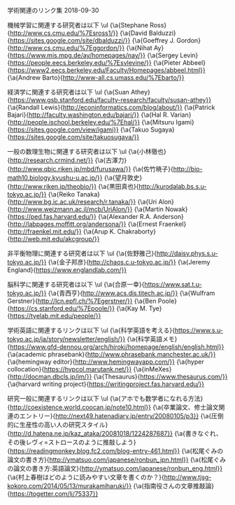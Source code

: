 学術関連のリンク集
2018-09-30


機械学習に関連する研究者は以下
\ul
{\a{Stephane Ross}{http://www.cs.cmu.edu/%7Esross1/}}
{\a{David Balduzzi}{https://sites.google.com/site/dbalduzzi/}}
{\a{Goeffrey J. Gordon}{http://www.cs.cmu.edu/%7Eggordon/}}
{\a{Nihat Ay}{https://www.mis.mpg.de/ay/homepages/nay/}}
{\a{Sergey Levin}{https://people.eecs.berkeley.edu/%7Esvlevine/}}
{\a{Pieter Abbeel}{https://www2.eecs.berkeley.edu/Faculty/Homepages/abbeel.html}}
{\a{Andrew Barto}{http://www-all.cs.umass.edu/%7Ebarto/}}


経済学に関連する研究者は以下
\ul
{\a{Suan Athey}{https://www.gsb.stanford.edu/faculty-research/faculty/susan-athey}}
{\a{Randall Lewis}{http://econinformatics.com/blog/about/}}
{\a{Patrick Bajari}{http://faculty.washington.edu/bajari/}}
{\a{Hal R. Varian}{http://people.ischool.berkeley.edu/%7Ehal/}}
{\a{Mitsuru Igami}{https://sites.google.com/view/igami}}
{\a{Takuo Sugaya}{https://sites.google.com/site/takuosugaya/}}


一般の数理生物に関連する研究者は以下
\ul
{\a{小林徹也}{http://research.crmind.net/}}
{\a{古澤力}{http://www.qbic.riken.jp/mbd/furusawa/}}
{\a{佐竹暁子}{http://bio-math10.biology.kyushu-u.ac.jp/}}
{\a{望月敦史}{http://www.riken.jp/theobio/}}
{\a{黒田真也}{http://kurodalab.bs.s.u-tokyo.ac.jp/}}
{\a{Reiko Tanaka}{http://www.bg.ic.ac.uk/research/r.tanaka/}}
{\a{Uri Alon}{http://www.weizmann.ac.il/mcb/UriAlon/}}
{\a{Martin Nowak}{https://ped.fas.harvard.edu/}}
{\a{Alexander R.A. Anderson}{http://labpages.moffitt.org/andersona/}}
{\a{Ernest Fraenkel}{http://fraenkel.mit.edu/}}
{\a{Arup K. Chakraborty}{http://web.mit.edu/akcgroup/}}


非平衡物理に関連する研究者は以下
\ul
{\a{佐野雅己}{http://daisy.phys.s.u-tokyo.ac.jp/}}
{\a{金子邦彦}{http://chaos.c.u-tokyo.ac.jp/}}
{\a{Jeremy England}{https://www.englandlab.com/}}


脳科学に関連する研究者は以下
\ul
{\a{合原一幸}{https://www.sat.t.u-tokyo.ac.jp/}}
{\a{青西亨}{http://www.acs.dis.titech.ac.jp/}}
{\a{Wulfram Gerstner}{http://lcn.epfl.ch/%7Egerstner/}}
{\a{Ben Poole}{https://cs.stanford.edu/%7Epoole/}}
{\a{Kay M. Tye}{https://tyelab.mit.edu/people/}}

学術英語に関連するリンクは以下
\ul
{\a{科学英語を考える}{https://www.s.u-tokyo.ac.jp/ja/story/newsletter/english/}}
{\a{科学英語メモ}{https://www.gfd-dennou.org/arch/hiroki/homepage/english/english.html}}
{\a{academic phrasebank}{http://www.phrasebank.manchester.ac.uk/}}
{\a{hemingway editor}{http://www.hemingwayapp.com/}}
{\a{hyper collocation}{https://hypcol.marutank.net/}}
{\a{inMeXes}{http://docman.dbcls.jp/im/}}
{\a{Thesaurus}{https://www.thesaurus.com/}}
{\a{harvard writing project}{https://writingproject.fas.harvard.edu/}}

研究一般に関連するリンクは以下
\ul
{\a{アホでも数学者になれる方法}{http://coexistence.world.coocan.jp/note10.html}}
{\a{卒業論文、修士論文関連のエントリー}{http://next49.hatenadiary.jp/entry/20080105/p3}}
{\a{圧倒的に生産性の高い人の研究スタイル}{http://d.hatena.ne.jp/kaz_ataka/20081018/1224287687}}
{\a{書きなぐれ、その後レヴィ=ストロースのように推敲しよう}{https://readingmonkey.blog.fc2.com/blog-entry-461.html}}
{\a{松尾ぐみの論文の書き方}{http://ymatsuo.com/japanese/ronbun_jpn.html}}
{\a{松尾ぐみの論文の書き方:英語論文}{http://ymatsuo.com/japanese/ronbun_eng.html}}
{\a{村上春樹はどのように読みやすい文章を書くのか？}{http://www.tjsg-kokoro.com/2014/05/13/murakamiharuki/}}
{\a{指南役さんの文章推敲論}{https://togetter.com/li/75337}}
